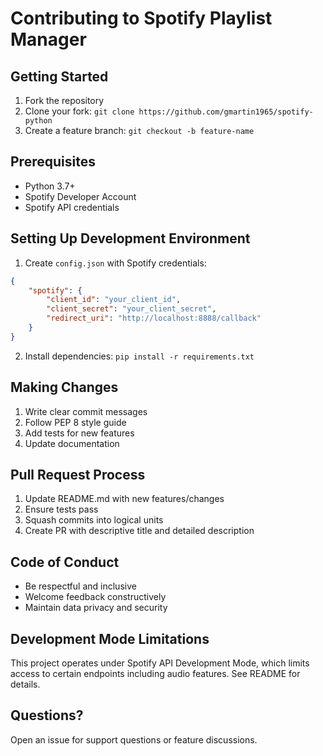 # Contributing to Spotify Playlist Manager

## Getting Started

1. Fork the repository
2. Clone your fork: `git clone https://github.com/gmartin1965/spotify-python`
3. Create a feature branch: `git checkout -b feature-name`

## Prerequisites

- Python 3.7+
- Spotify Developer Account
- Spotify API credentials

## Setting Up Development Environment

1. Create `config.json` with Spotify credentials:
```json
{
    "spotify": {
        "client_id": "your_client_id",
        "client_secret": "your_client_secret", 
        "redirect_uri": "http://localhost:8888/callback"
    }
}
```

2. Install dependencies: `pip install -r requirements.txt`

## Making Changes

1. Write clear commit messages
2. Follow PEP 8 style guide
3. Add tests for new features
4. Update documentation

## Pull Request Process

1. Update README.md with new features/changes
2. Ensure tests pass
3. Squash commits into logical units
4. Create PR with descriptive title and detailed description

## Code of Conduct

- Be respectful and inclusive
- Welcome feedback constructively
- Maintain data privacy and security

## Development Mode Limitations

This project operates under Spotify API Development Mode, which limits access to certain endpoints including audio features. See README for details.

## Questions?

Open an issue for support questions or feature discussions.
